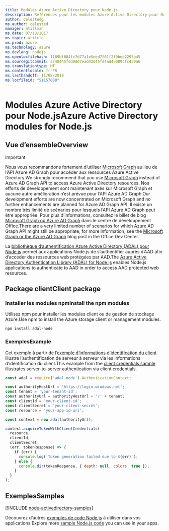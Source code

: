 ```yaml
---
title: Modules Azure Active Directory pour Node.js
description: Références pour les modules Azure Active Directory pour Node.js
author: celestedg
ms.author: celested
manager: mtillman
ms.date: 07/18/2017
ms.topic: article
ms.prod: azure
ms.technology: azure
ms.devlang: nodejs
ms.openlocfilehash: 1189bf084fc7d77a1e5eed7f01f2f9bee2295b45
ms.sourcegitcommit: a748445fdd0dd7ead43d45fd4ad45009cfc439a6
ms.translationtype: HT
ms.contentlocale: fr-FR
ms.lasthandoff: 11/08/2018
ms.locfileid: "51157888"
---
```

# <a name="azure-active-directory-modules-for-nodejs"></a><span data-ttu-id="3df52-103">Modules Azure Active Directory pour Node.js</span><span class="sxs-lookup"><span data-stu-id="3df52-103">Azure Active Directory modules for Node.js</span></span>

## <a name="overview"></a><span data-ttu-id="3df52-104">Vue d’ensemble</span><span class="sxs-lookup"><span data-stu-id="3df52-104">Overview</span></span>

> [!IMPORTANT]
> <span data-ttu-id="3df52-105">Nous vous recommandons fortement d’utiliser [Microsoft Graph](https://graph.microsoft.io/) au lieu de l’API Azure AD Graph pour accéder aux ressources Azure Active Directory.</span><span class="sxs-lookup"><span data-stu-id="3df52-105">We strongly recommend that you use [Microsoft Graph](https://graph.microsoft.io/) instead of Azure AD Graph API to access Azure Active Directory resources.</span></span> <span data-ttu-id="3df52-106">Nos efforts de développement sont maintenant axés sur Microsoft Graph et aucune autre amélioration n’est prévue pour l’API Azure AD Graph.</span><span class="sxs-lookup"><span data-stu-id="3df52-106">Our development efforts are now concentrated on Microsoft Graph and no further enhancements are planned for Azure AD Graph API.</span></span> <span data-ttu-id="3df52-107">Il existe un nombre très limité de scénarios pour lesquels l’API Azure AD Graph peut être appropriée. Pour plus d’informations, consultez le billet de blog [Microsoft Graph ou Azure AD Graph](https://dev.office.com/blogs/microsoft-graph-or-azure-ad-graph) dans le centre de développement Office.</span><span class="sxs-lookup"><span data-stu-id="3df52-107">There are a very limited number of scenarios for which Azure AD Graph API might still be appropriate; for more information, see the [Microsoft Graph or the Azure AD Graph](https://dev.office.com/blogs/microsoft-graph-or-azure-ad-graph) blog post in the Office Dev Center.</span></span>

<span data-ttu-id="3df52-108">La [bibliothèque d’authentification Azure Active Directory (ADAL) pour Node.js](https://www.npmjs.com/package/adal-node) permet aux applications Node.js de s’authentifier auprès d’AAD afin d’accéder des ressources web protégées par AAD.</span><span class="sxs-lookup"><span data-stu-id="3df52-108">The [Azure Active Directory Authentication Library (ADAL) for Node.js](https://www.npmjs.com/package/adal-node) enables Node.js applications to authenticate to AAD in order to access AAD protected web resources.</span></span>

## <a name="client-package"></a><span data-ttu-id="3df52-109">Package client</span><span class="sxs-lookup"><span data-stu-id="3df52-109">Client package</span></span>

### <a name="install-the-npm-modules"></a><span data-ttu-id="3df52-110">Installer les modules npm</span><span class="sxs-lookup"><span data-stu-id="3df52-110">Install the npm modules</span></span>

<span data-ttu-id="3df52-111">Utilisez npm pour installer les modules client ou de gestion de stockage Azure.</span><span class="sxs-lookup"><span data-stu-id="3df52-111">Use npm to install the Azure storage client or management modules.</span></span>

```bash
npm install adal-node
```   

### <a name="example"></a><span data-ttu-id="3df52-112">Exemples</span><span class="sxs-lookup"><span data-stu-id="3df52-112">Example</span></span>

<span data-ttu-id="3df52-113">Cet exemple à partir de [l’exemple d’informations d’identification du client](https://github.com/MSOpenTech/azure-activedirectory-library-for-nodejs/blob/master/sample/client-credentials-sample.js) illustre l’authentification de serveur à serveur via les informations d’identification du client.</span><span class="sxs-lookup"><span data-stu-id="3df52-113">This example from the [client credentials sample](https://github.com/MSOpenTech/azure-activedirectory-library-for-nodejs/blob/master/sample/client-credentials-sample.js) illustrates server-to-server authentication via client credentials.</span></span>

```javascript
const adal = require('adal-node').AuthenticationContext;

const authorityHostUrl = 'https://login.windows.net';
const tenant = 'your-tenant-id';
const authorityUrl = authorityHostUrl + '/' + tenant;
const clientId = 'your-client-id';
const clientSecret = 'your-client-secret';
const resource = 'your-app-id-uri';

const context = new adal(authorityUrl);

context.acquireTokenWithClientCredentials(
  resource,
  clientId,
  clientSecret,
  (err, tokenResponse) => {
    if (err) {
      console.log(`Token generation failed due to ${err}`);
    } else {
      console.dir(tokenResponse, { depth: null, colors: true });
    }
  }
);
```

## <a name="samples"></a><span data-ttu-id="3df52-114">Exemples</span><span class="sxs-lookup"><span data-stu-id="3df52-114">Samples</span></span>

[!INCLUDE [node-activedirectory-samples](../docs-ref-conceptual/includes/activedirectory-samples.md)]

<span data-ttu-id="3df52-115">Découvrez d’autres [exemples de code Node.js](https://azure.microsoft.com/resources/samples/?platform=nodejs) à utiliser dans vos applications.</span><span class="sxs-lookup"><span data-stu-id="3df52-115">Explore more [sample Node.js code](https://azure.microsoft.com/resources/samples/?platform=nodejs) you can use in your apps.</span></span>
